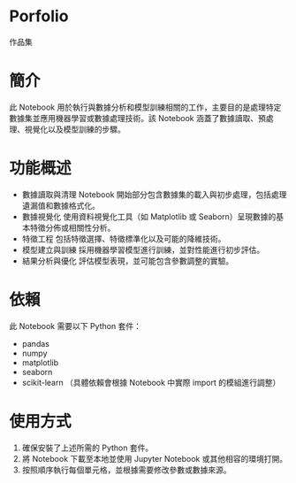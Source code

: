 # Porfolio
作品集
# 簡介
此 Notebook 用於執行與數據分析和模型訓練相關的工作，主要目的是處理特定數據集並應用機器學習或數據處理技術。該 Notebook 涵蓋了數據讀取、預處理、視覺化以及模型訓練的步驟。

# 功能概述
- 數據讀取與清理
Notebook 開始部分包含數據集的載入與初步處理，包括處理遺漏值和數據格式化。
- 數據視覺化
使用資料視覺化工具（如 Matplotlib 或 Seaborn）呈現數據的基本特徵分佈或相關性分析。
- 特徵工程
包括特徵選擇、特徵標準化以及可能的降維技術。
- 模型建立與訓練
採用機器學習模型進行訓練，並對性能進行初步評估。
- 結果分析與優化
評估模型表現，並可能包含參數調整的實驗。

# 依賴
此 Notebook 需要以下 Python 套件：
- pandas
- numpy
- matplotlib
- seaborn
- scikit-learn
（具體依賴會根據 Notebook 中實際 import 的模組進行調整）

# 使用方式
1. 確保安裝了上述所需的 Python 套件。
2. 將 Notebook 下載至本地並使用 Jupyter Notebook 或其他相容的環境打開。
3. 按照順序執行每個單元格，並根據需要修改參數或數據來源。
